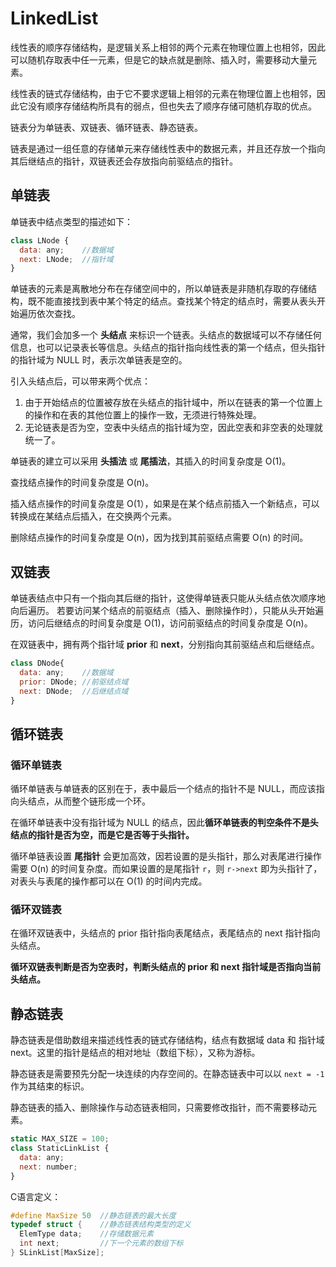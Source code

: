 # LinkedList

线性表的顺序存储结构，是逻辑关系上相邻的两个元素在物理位置上也相邻，因此可以随机存取表中任一元素，但是它的缺点就是删除、插入时，需要移动大量元素。

线性表的链式存储结构，由于它不要求逻辑上相邻的元素在物理位置上也相邻，因此它没有顺序存储结构所具有的弱点，但也失去了顺序存储可随机存取的优点。

链表分为单链表、双链表、循环链表、静态链表。

链表是通过一组任意的存储单元来存储线性表中的数据元素，并且还存放一个指向其后继结点的指针，双链表还会存放指向前驱结点的指针。

## 单链表

单链表中结点类型的描述如下：

```javascript
class LNode {
  data: any;    //数据域
  next: LNode;  //指针域
}
```

单链表的元素是离散地分布在存储空间中的，所以单链表是非随机存取的存储结构，既不能直接找到表中某个特定的结点。查找某个特定的结点时，需要从表头开始遍历依次查找。

通常，我们会加多一个 **头结点** 来标识一个链表。头结点的数据域可以不存储任何信息，也可以记录表长等信息。头结点的指针指向线性表的第一个结点，但头指针的指针域为 NULL 时，表示次单链表是空的。

引入头结点后，可以带来两个优点：

1. 由于开始结点的位置被存放在头结点的指针域中，所以在链表的第一个位置上的操作和在表的其他位置上的操作一致，无须进行特殊处理。
2. 无论链表是否为空，空表中头结点的指针域为空，因此空表和非空表的处理就统一了。

单链表的建立可以采用 **头插法** 或 **尾插法**，其插入的时间复杂度是 O(1)。

查找结点操作的时间复杂度是 O(n)。

插入结点操作的时间复杂度是 O(1），如果是在某个结点前插入一个新结点，可以转换成在某结点后插入，在交换两个元素。

删除结点操作的时间复杂度是 O(n)，因为找到其前驱结点需要 O(n) 的时间。

## 双链表

单链表结点中只有一个指向其后继的指针，这使得单链表只能从头结点依次顺序地向后遍历。
若要访问某个结点的前驱结点（插入、删除操作时），只能从头开始遍历，访问后继结点的时间复杂度是 O(1)，访问前驱结点的时间复杂度是 O(n)。

在双链表中，拥有两个指针域 **prior** 和 **next**，分别指向其前驱结点和后继结点。

```javascript
class DNode{
  data: any;    //数据域
  prior: DNode; //前驱结点域
  next: DNode;  //后继结点域
}
```

## 循环链表

### 循环单链表

循环单链表与单链表的区别在于，表中最后一个结点的指针不是 NULL，而应该指向头结点，从而整个链形成一个环。

在循环单链表中没有指针域为 NULL 的结点，因此**循环单链表的判空条件不是头结点的指针是否为空，而是它是否等于头指针。**

循环单链表设置 **尾指针** 会更加高效，因若设置的是头指针，那么对表尾进行操作需要 O(n) 的时间复杂度。而如果设置的是尾指针 `r`，则 `r->next` 即为头指针了，对表头与表尾的操作都可以在 O(1) 的时间内完成。

### 循环双链表

在循环双链表中，头结点的 prior 指针指向表尾结点，表尾结点的 next 指针指向头结点。

**循环双链表判断是否为空表时，判断头结点的 prior 和 next 指针域是否指向当前头结点。**

## 静态链表

静态链表是借助数组来描述线性表的链式存储结构，结点有数据域 data 和 指针域 next。这里的指针是结点的相对地址（数组下标），又称为游标。

静态链表是需要预先分配一块连续的内存空间的。在静态链表中可以以 `next = -1` 作为其结束的标识。

静态链表的插入、删除操作与动态链表相同，只需要修改指针，而不需要移动元素。

```javascript
static MAX_SIZE = 100;
class StaticLinkList {
  data: any;
  next: number;
}
```

C语言定义：

```c
#define MaxSize 50  //静态链表的最大长度
typedef struct {    //静态链表结构类型的定义
  ElemType data;    //存储数据元素
  int next;         //下一个元素的数组下标
} SLinkList[MaxSize];
```
